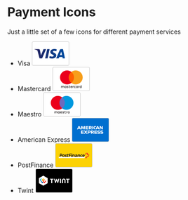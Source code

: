 # Payment Icons

Just a little set of a few icons for different payment services
- Visa ![Visa](https://github.com/skynebula/payment-icons/blob/master/Icons/payment_visa.png?raw=true)
- Mastercard ![Mastercard](https://github.com/skynebula/payment-icons/blob/master/Icons/payment_mastercard.png?raw=true)
- Maestro ![Maestro](https://github.com/skynebula/payment-icons/blob/master/Icons/payment_maestro.png?raw=true)
- American Express ![American Express](https://github.com/skynebula/payment-icons/blob/master/Icons/payment_amex.png?raw=true)
- PostFinance ![PostFinance](https://github.com/skynebula/payment-icons/blob/master/Icons/payment_postfinance.png?raw=true)
- Twint ![Twint](https://github.com/skynebula/payment-icons/blob/master/Icons/payment_twint.png?raw=true)
